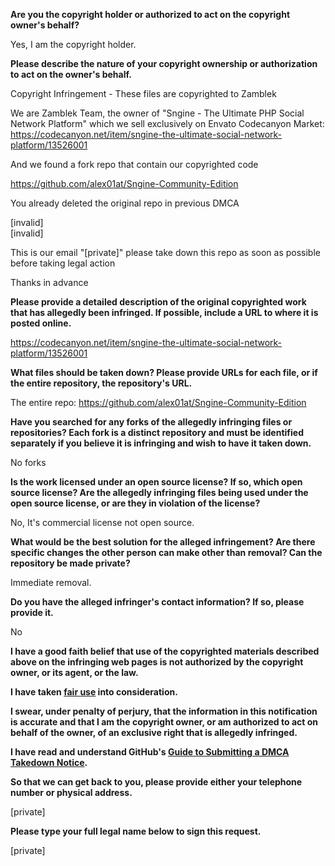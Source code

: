 **Are you the copyright holder or authorized to act on the copyright
owner's behalf?**

Yes, I am the copyright holder.

**Please describe the nature of your copyright ownership or
authorization to act on the owner's behalf.**

Copyright Infringement - These files are copyrighted to Zamblek

We are Zamblek Team, the owner of "Sngine - The Ultimate PHP Social
Network Platform" which we sell exclusively on Envato Codecanyon Market:
https://codecanyon.net/item/sngine-the-ultimate-social-network-platform/13526001

And we found a fork repo that contain our copyrighted code

https://github.com/alex01at/Sngine-Community-Edition

You already deleted the original repo in previous DMCA

[invalid]  
[invalid]

This is our email "[private]" please take down this repo as soon
as possible before taking legal action

Thanks in advance

**Please provide a detailed description of the original copyrighted work
that has allegedly been infringed. If possible, include a URL to where
it is posted online.**

https://codecanyon.net/item/sngine-the-ultimate-social-network-platform/13526001

**What files should be taken down? Please provide URLs for each file, or
if the entire repository, the repository's URL.**

The entire repo:
https://github.com/alex01at/Sngine-Community-Edition

**Have you searched for any forks of the allegedly infringing files or
repositories? Each fork is a distinct repository and must be identified
separately if you believe it is infringing and wish to have it taken
down.**

No forks

**Is the work licensed under an open source license? If so, which open
source license? Are the allegedly infringing files being used under the
open source license, or are they in violation of the license?**

No, It's commercial license not open source.

**What would be the best solution for the alleged infringement? Are
there specific changes the other person can make other than removal? Can
the repository be made private?**

Immediate removal.

**Do you have the alleged infringer's contact information? If so, please
provide it.**

No

**I have a good faith belief that use of the copyrighted materials
described above on the infringing web pages is not authorized by the
copyright owner, or its agent, or the law.**

**I have taken <a href="https://www.lumendatabase.org/topics/22">fair
use</a> into consideration.**

**I swear, under penalty of perjury, that the information in this
notification is accurate and that I am the copyright owner, or am
authorized to act on behalf of the owner, of an exclusive right that is
allegedly infringed.**

**I have read and understand GitHub's <a
href="https://docs.github.com/articles/guide-to-submitting-a-dmca-takedown-notice/">Guide
to Submitting a DMCA Takedown Notice</a>.**

**So that we can get back to you, please provide either your telephone
number or physical address.**

[private]

**Please type your full legal name below to sign this request.**

[private]


